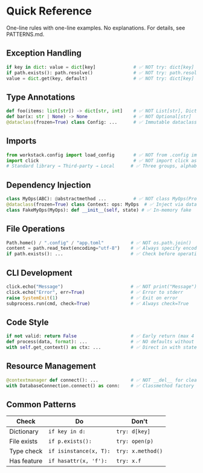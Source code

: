 # Quick Reference

One-line rules with one-line examples. No explanations. For details, see PATTERNS.md.

## Exception Handling

```python
if key in dict: value = dict[key]              # ✅ NOT try: dict[key]
if path.exists(): path.resolve()               # ✅ NOT try: path.resolve()
value = dict.get(key, default)                 # ✅ NOT try: dict[key] except: default
```

## Type Annotations

```python
def foo(items: list[str]) -> dict[str, int]    # ✅ NOT List[str], Dict[str, int]
def bar(x: str | None) -> None                 # ✅ NOT Optional[str]
@dataclass(frozen=True) class Config: ...      # ✅ Immutable dataclass
```

## Imports

```python
from workstack.config import load_config       # ✅ NOT from .config import
import click                                   # ✅ NOT import click as c
# Standard library → Third-party → Local      # ✅ Three groups, alphabetical
```

## Dependency Injection

```python
class MyOps(ABC): @abstractmethod ...          # ✅ NOT class MyOps(Protocol)
@dataclass(frozen=True) class Context: ops: MyOps  # ✅ Inject via dataclass
class FakeMyOps(MyOps): def __init__(self, state) # ✅ In-memory fake
```

## File Operations

```python
Path.home() / ".config" / "app.toml"          # ✅ NOT os.path.join()
content = path.read_text(encoding="utf-8")    # ✅ Always specify encoding
if path.exists(): ...                         # ✅ Check before operations
```

## CLI Development

```python
click.echo("Message")                         # ✅ NOT print("Message")
click.echo("Error", err=True)                 # ✅ Error to stderr
raise SystemExit(1)                           # ✅ Exit on error
subprocess.run(cmd, check=True)               # ✅ Always check=True
```

## Code Style

```python
if not valid: return False                    # ✅ Early return (max 4 indents)
def process(data, format): ...                # ✅ NO defaults without comment
with self.get_context() as ctx: ...           # ✅ Direct in with statement
```

## Resource Management

```python
@contextmanager def connect(): ...            # ✅ NOT __del__ for cleanup
with DatabaseConnection.connect() as conn:    # ✅ Classmethod factory
```

## Common Patterns

| Check       | Do                     | Don't             |
| ----------- | ---------------------- | ----------------- |
| Dictionary  | `if key in d:`         | `try: d[key]`     |
| File exists | `if p.exists():`       | `try: open(p)`    |
| Type check  | `if isinstance(x, T):` | `try: x.method()` |
| Has feature | `if hasattr(x, 'f'):`  | `try: x.f`        |
